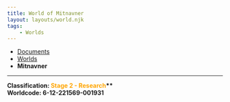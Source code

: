 ```yaml
---
title: World of Mitnavner
layout: layouts/world.njk
tags:
    - Worlds
---
```


<nav class="breadcrumb">
    <ul>
        <li><a href="/docs">Documents</a></li>
        <li><a href="/docs/world">Worlds</a></li>
        <li><b>Mitnavner</b></li>
    </ul>
</nav>
<hr>

<div class="alert info">
<b>Classification: <span style="color:orange;">Stage 2 - Research</span>**<br></b>
<b>Worldcode: 6-12-221569-001931</b>
</div>